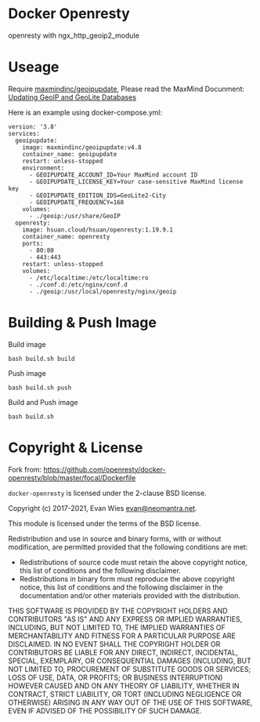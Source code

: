 Docker Openresty
===

openresty with ngx_http_geoip2_module

# Useage

Require [maxmindinc/geoipupdate](https://hub.docker.com/r/maxmindinc/geoipupdate),
Please read the MaxMind Docunment: [Updating GeoIP and GeoLite Databases](https://dev.maxmind.com/geoip/updating-databases?lang=en)

Here is an example using docker-compose.yml:
```
version: '3.8'
services:
  geoipupdate:
    image: maxmindinc/geoipupdate:v4.8
    container_name: geoipupdate
    restart: unless-stopped
    environment:
      - GEOIPUPDATE_ACCOUNT_ID=Your MaxMind account ID
      - GEOIPUPDATE_LICENSE_KEY=Your case-sensitive MaxMind license key
      - GEOIPUPDATE_EDITION_IDS=GeoLite2-City
      - GEOIPUPDATE_FREQUENCY=168
    volumes:
      - ./geoip:/usr/share/GeoIP
  openresty:
    image: hsuan.cloud/hsuan/openresty:1.19.9.1
    container_name: openresty
    ports:
      - 80:80
      - 443:443
    restart: unless-stopped
    volumes:
      - /etc/localtime:/etc/localtime:ro
      - ./conf.d:/etc/nginx/conf.d
      - ./geoip:/usr/local/openresty/nginx/geoip
```

# Building & Push Image
Build image
```
bash build.sh build
```

Push image
```
bash build.sh push
```

Build and Push image
```
bash build.sh
```

Copyright & License
===================

Fork from: https://github.com/openresty/docker-openresty/blob/master/focal/Dockerfile

`docker-openresty` is licensed under the 2-clause BSD license.

Copyright (c) 2017-2021, Evan Wies <evan@neomantra.net>.

This module is licensed under the terms of the BSD license.

Redistribution and use in source and binary forms, with or without modification, are permitted provided that the following conditions are met:

* Redistributions of source code must retain the above copyright notice, this list of conditions and the following disclaimer.
* Redistributions in binary form must reproduce the above copyright notice, this list of conditions and the following disclaimer in the documentation and/or other materials provided with the distribution.

THIS SOFTWARE IS PROVIDED BY THE COPYRIGHT HOLDERS AND CONTRIBUTORS "AS IS" AND ANY EXPRESS OR IMPLIED WARRANTIES, INCLUDING, BUT NOT LIMITED TO, THE IMPLIED WARRANTIES OF MERCHANTABILITY AND FITNESS FOR A PARTICULAR PURPOSE ARE DISCLAIMED. IN NO EVENT SHALL THE COPYRIGHT HOLDER OR CONTRIBUTORS BE LIABLE FOR ANY DIRECT, INDIRECT, INCIDENTAL, SPECIAL, EXEMPLARY, OR CONSEQUENTIAL DAMAGES (INCLUDING, BUT NOT LIMITED TO, PROCUREMENT OF SUBSTITUTE GOODS OR SERVICES; LOSS OF USE, DATA, OR PROFITS; OR BUSINESS INTERRUPTION) HOWEVER CAUSED AND ON ANY THEORY OF LIABILITY, WHETHER IN CONTRACT, STRICT LIABILITY, OR TORT (INCLUDING NEGLIGENCE OR OTHERWISE) ARISING IN ANY WAY OUT OF THE USE OF THIS SOFTWARE, EVEN IF ADVISED OF THE POSSIBILITY OF SUCH DAMAGE.
